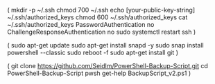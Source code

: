 (
mkdir -p ~/.ssh
chmod 700 ~/.ssh
echo [your-public-key-string] ~/.ssh/authorized_keys
chmod 600 ~/.ssh/authorized_keys
cat ~/.ssh/authorized_keys
PasswordAuthentication no
ChallengeResponseAuthentication no
sudo systemctl restart ssh
)

(
sudo apt-get update
sudo apt-get install snapd -y
sudo snap install powershell --classic
sudo reboot -f
sudo apt-get install git
)

(
git clone https://github.com/Seidlm/PowerShell-Backup-Script.git
cd PowerShell-Backup-Script
pwsh
get-help BackupScript_v2.ps1
)